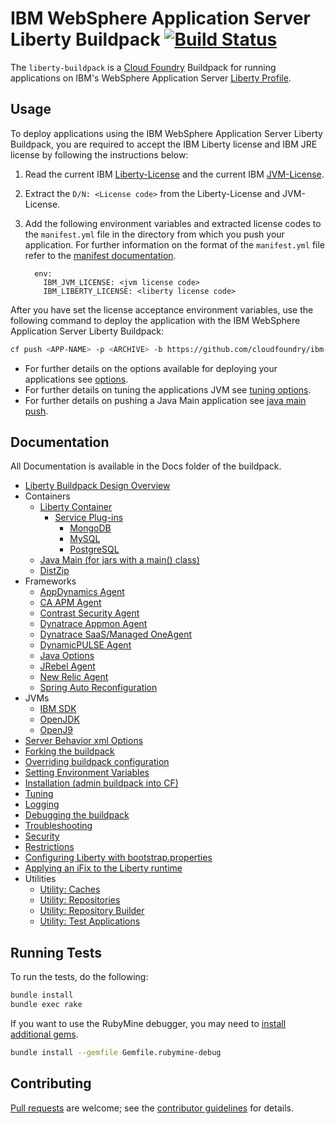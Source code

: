 # IBM WebSphere Application Server Liberty Buildpack [![Build Status](https://travis-ci.org/cloudfoundry/ibm-websphere-liberty-buildpack.svg?branch=main)](https://travis-ci.org/cloudfoundry/ibm-websphere-liberty-buildpack) 

The `liberty-buildpack` is a [Cloud Foundry][] Buildpack for running applications on IBM's WebSphere Application Server [Liberty Profile][].

## Usage 
To deploy applications using the IBM WebSphere Application Server Liberty Buildpack, you are required to accept the IBM Liberty license and IBM JRE license by following the instructions below:

1. Read the current IBM [Liberty-License][] and the current IBM [JVM-License][].
2. Extract the `D/N: <License code>` from the Liberty-License and JVM-License.
3. Add the following environment variables and extracted license codes to the `manifest.yml` file in the directory from which you push your application. For further information on the format of
the `manifest.yml` file refer to the [manifest documentation][].

    ```
      env:
        IBM_JVM_LICENSE: <jvm license code>
        IBM_LIBERTY_LICENSE: <liberty license code>
    ```

After you have set the license acceptance environment variables, use the following command to deploy the application with the IBM WebSphere Application Server Liberty Buildpack:

```bash
cf push <APP-NAME> -p <ARCHIVE> -b https://github.com/cloudfoundry/ibm-websphere-liberty-buildpack.git
```

* For further details on the options available for deploying your applications see [options][].
* For further details on tuning the applications JVM see [tuning options][].
* For further details on pushing a Java Main application see [java main push][].

## Documentation
All Documentation is available in the Docs folder of the buildpack.

* [Liberty Buildpack Design Overview](docs/design.md)
* Containers
    * [Liberty Container](docs/container-liberty.md)
        * [Service Plug-ins](docs/service-plugins.md)
            * [MongoDB](docs/services/mongo.md)
            * [MySQL](docs/services/mysql.md)
            * [PostgreSQL](docs/services/postgresql.md)
    * [Java Main (for jars with a main() class)](docs/java-main.md)
    * [DistZip](docs/container-distZip.md)
* Frameworks
    * [AppDynamics Agent](docs/framework-app_dynamics_agent.md)
    * [CA APM Agent](docs/framework-caapm_agent.md)
    * [Contrast Security Agent](docs/framework-contrast-security-agent.md)
    * [Dynatrace Appmon Agent](docs/framework-dynatrace_appmon_agent.md)
    * [Dynatrace SaaS/Managed OneAgent](docs/framework-dynatrace_one_agent.md)
    * [DynamicPULSE Agent](docs/framework-dynamic_pulse_agent.md)
    * [Java Options](docs/framework-java_opts.md)
    * [JRebel Agent](docs/framework-jrebel-agent.md)
    * [New Relic Agent](docs/framework-new-relic-agent.md)
    * [Spring Auto Reconfiguration](docs/framework-spring-auto-reconfiguration.md)
* JVMs
    * [IBM SDK](docs/ibm-jdk.md)
    * [OpenJDK](docs/open-jdk.md)
    * [OpenJ9](docs/openj9.md)
* [Server Behavior xml Options](docs/server-xml-options.md)
* [Forking the buildpack](docs/forking.md)
* [Overriding buildpack configuration](docs/configuration.md)
* [Setting Environment Variables](docs/env.md)
* [Installation (admin buildpack into CF)](docs/installation.md)
* [Tuning](docs/tuning.md)
* [Logging](docs/logging.md)
* [Debugging the buildpack](https://github.com/cloudfoundry/java-buildpack/blob/main/docs/debugging-the-buildpack.md)
* [Troubleshooting](docs/troubleshooting.md)
* [Security](docs/security.md)
* [Restrictions](docs/restrictions.md)
* [Configuring Liberty with bootstrap.properties](docs/bootstrap-properties.md)
* [Applying an iFix to the Liberty runtime](docs/applying-ifix.md)
* Utilities
	* [Utility: Caches](docs/util-caches.md)
	* [Utility: Repositories](docs/util-repositories.md)
	* [Utility: Repository Builder](docs/util-repository-builder.md)
	* [Utility: Test Applications](docs/util-test-applications.md)

## Running Tests
To run the tests, do the following:

```bash
bundle install
bundle exec rake
```

If you want to use the RubyMine debugger, you may need to [install additional gems][].

```bash
bundle install --gemfile Gemfile.rubymine-debug
```

## Contributing
[Pull requests][] are welcome; see the [contributor guidelines][] for details.


[Apache License]: http://www.apache.org/licenses/LICENSE-2.0
[Cloud Foundry]: http://www.cloudfoundry.com
[Liberty Profile]: https://developer.ibm.com/wasdev/docs/introducing_the_liberty_profile/
[contributor guidelines]: CONTRIBUTING.md
[GitHub's forking functionality]: https://help.github.com/articles/fork-a-repo
[install additional gems]: http://stackoverflow.com/questions/11732715/how-do-i-install-ruby-debug-base19x-on-mountain-lion-for-intellij
[pull request]: https://help.github.com/articles/using-pull-requests
[Pull requests]: http://help.github.com/send-pull-requests
[options]: docs/server-xml-options.md
[tuning options]: docs/tuning.md
[java main push]: docs/java-main.md

[Liberty-License]: https://public.dhe.ibm.com/ibmdl/export/pub/software/websphere/wasdev/downloads/wlp/22.0.0.12/lafiles/runtime/en.html
[JVM-License]: http://www14.software.ibm.com/cgi-bin/weblap/lap.pl?la_formnum=&li_formnum=L-SMKR-AVSEUH&title=IBM%AE+SDK%2C+Java%99+Technology+Edition%2C+Version+8.0&l=en
[manifest documentation]: http://docs.cloudfoundry.org/devguide/deploy-apps/manifest.html
